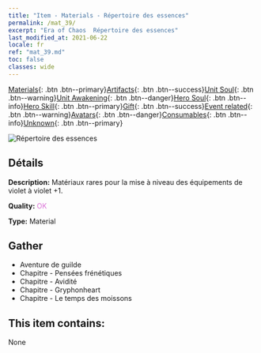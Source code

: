 ```yaml
---
title: "Item - Materials - Répertoire des essences"
permalink: /mat_39/
excerpt: "Era of Chaos  Répertoire des essences"
last_modified_at: 2021-06-22
locale: fr
ref: "mat_39.md"
toc: false
classes: wide
---
```

 [Materials](/ItemsFR/){: .btn .btn--primary}[Artifacts](/ItemsFR/Artifacts/){: .btn .btn--success}[Unit Soul](/ItemsFR/UnitSoul/){: .btn .btn--warning}[Unit Awakening](/ItemsFR/UnitAwakening/){: .btn .btn--danger}[Hero Soul](/ItemsFR/HeroSoul/){: .btn .btn--info}[Hero Skill](/ItemsFR/HeroSkill/){: .btn .btn--primary}[Gift](/ItemsFR/Gift/){: .btn .btn--success}[Event related](/ItemsFR/Events/){: .btn .btn--warning}[Avatars](/ItemsFR/Avatars/){: .btn .btn--danger}[Consumables](/ItemsFR/Consumables/){: .btn .btn--info}[Unknown](/ItemsFR/Unknown/){: .btn .btn--primary}

 ![Répertoire des essences](/images/t/i_cailiao_hexin2.png)

## Détails
 **Description:** Matériaux rares pour la mise à niveau des équipements de violet à violet +1.

 **Quality:** <span style="color: #DA70D6">OK</span>

 **Type:** Material

## Gather

*    Aventure de guilde 
*    Chapitre - Pensées frénétiques 
*    Chapitre - Avidité 
*    Chapitre - Gryphonheart 
*    Chapitre - Le temps des moissons 

## This item contains:

  None

